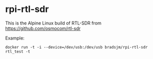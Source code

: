 # rpi-rtl-sdr

This is the Alpine Linux build of RTL-SDR from https://github.com/osmocom/rtl-sdr

Example:
```
docker run -t -i --device=/dev/usb:/dev/usb bradsjm/rpi-rtl-sdr rtl_test -t
```
